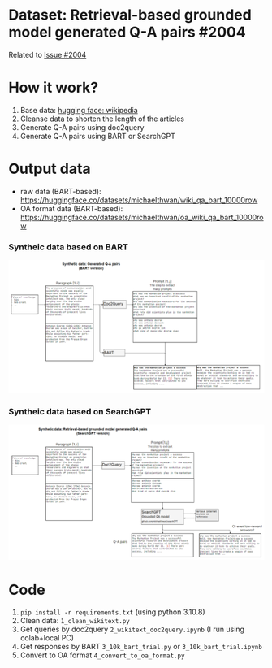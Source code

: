 # Dataset: Retrieval-based grounded model generated Q-A pairs #2004

Related to [Issue #2004](https://github.com/open-models-platform/open-models-iecho/issues/2004)

# How it work?

1. Base data:
   [hugging face: wikipedia](https://huggingface.co/datasets/wikipedia)
2. Cleanse data to shorten the length of the articles
3. Generate Q-A pairs using doc2query
4. Generate Q-A pairs using BART or SearchGPT

# Output data

- raw data (BART-based):
  <https://huggingface.co/datasets/michaelthwan/wiki_qa_bart_10000row>
- OA format data (BART-based):
  <https://huggingface.co/datasets/michaelthwan/oa_wiki_qa_bart_10000row>

### Syntheic data based on BART

![wiki_augment_bart](./img/wiki_augment_bart.png)

### Syntheic data based on SearchGPT

![wiki_augment_searchgpt](./img/wiki_augment_searchgpt.png)

# Code

1. `pip install -r requirements.txt` (using python 3.10.8)
2. Clean data: `1_clean_wikitext.py`
3. Get queries by doc2query `2_wikitext_doc2query.ipynb` (I run using
   colab+local PC)
4. Get responses by BART `3_10k_bart_trial.py` or `3_10k_bart_trial.ipynb`
5. Convert to OA format `4_convert_to_oa_format.py`
